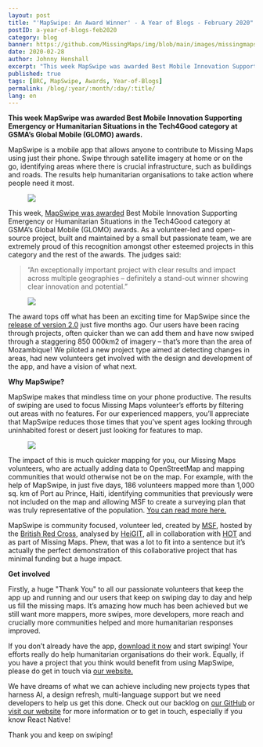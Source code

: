 ```yaml
---
layout: post
title: "'MapSwipe: An Award Winner' - A Year of Blogs - February 2020"
postID: a-year-of-blogs-feb2020
category: blog
banner: https://github.com/MissingMaps/img/blob/main/images/missingmaps-blog_20191001_mapswipe-grid.png
date: 2020-02-28
author: Johnny Henshall
excerpt: "This week MapSwipe was awarded Best Mobile Innovation Supporting Emergency or Humanitarian Situations in the Tech4Good category at GSMA’s Global Mobile (GLOMO) awards. As a volunteer-led and open-source project, built and maintained by a small but passionate team, we are extremely proud of this recognition amongst other esteemed projects in this category and the rest of the awards."
published: true
tags: [BRC, MapSwipe, Awards, Year-of-Blogs]
permalink: /blog/:year/:month/:day/:title/
lang: en
---
```


**This week MapSwipe was awarded Best Mobile Innovation Supporting Emergency or Humanitarian Situations in the Tech4Good category at GSMA’s Global Mobile (GLOMO) awards.** 

MapSwipe is a mobile app that allows anyone to contribute to Missing Maps using just their phone. Swipe through satellite imagery at home or on the go, identifying areas where there is crucial infrastructure, such as buildings and roads. The results help humanitarian organisations to take action where people need it most.

<figure>
<img src="https://github.com/MissingMaps/img/blob/main/images/missingmaps-blog_20200228_longerbanner.png">
</figure>

This week, [MapSwipe was awarded](https://www.mwcbarcelona.com/glomos/mapswipe-formapswipe/) Best Mobile Innovation Supporting Emergency or Humanitarian Situations in the Tech4Good category at GSMA’s Global Mobile (GLOMO) awards. As a volunteer-led and open-source project, built and maintained by a small but passionate team, we are extremely proud of this recognition amongst other esteemed projects in this category and the rest of the awards. The judges said:

>”An exceptionally important project with clear results and impact across multiple geographies – definitely a stand-out winner showing clear innovation and potential.”


<figure>
<img src="https://github.com/MissingMaps/img/blob/main/images/missingmaps-blog_20200228_award.png">
</figure>

The award tops off what has been an exciting time for MapSwipe since the [release of version 2.0](http://www.missingmaps.org/blog/2019/10/01/MapSwipe-v2/) just five months ago. Our users have been racing through projects, often quicker than we can add them and have now swiped through a staggering 850 000km2 of imagery – that’s more than the area of Mozambique! We piloted a new project type aimed at detecting changes in areas, had new volunteers get involved with the design and development of the app, and have a vision of what next.

**Why MapSwipe?**

MapSwipe makes that mindless time on your phone productive. The results of swiping are used to focus Missing Maps volunteer’s efforts by filtering out areas with no features. For our experienced mappers, you’ll appreciate that MapSwipe reduces those times that you’ve spent ages looking through uninhabited forest or desert just looking for features to map.

<figure>
<img src="https://github.com/MissingMaps/img/blob/main/images/missingmaps-blog_20200228_example.png">
</figure>

The impact of this is much quicker mapping for you, our Missing Maps volunteers, who are actually adding data to OpenStreetMap and mapping communities that would otherwise not be on the map. For example, with the help of MapSwipe, in just five days, 186 volunteers mapped more than 1,000 sq. km of Port au Prince, Haiti, identifying communities that previously were not included on the map and allowing MSF to create a surveying plan that was truly representative of the population. [You can read more here.](http://www.missingmaps.org/blog/2018/06/25/mapswipe-story/)

MapSwipe is community focused, volunteer led, created by [MSF](https://www.msf.org.uk/), hosted by the [British Red Cross](https://www.redcross.org.uk/), analysed by [HeiGIT](https://heigit.org/), all in collaboration with [HOT](https://www.hotosm.org/) and as part of Missing Maps. Phew, that was a lot to fit into a sentence but it’s actually the perfect demonstration of this collaborative project that has minimal funding but a huge impact.

**Get involved**

Firstly, a huge "Thank You" to all our passionate volunteers that keep the app up and running and our users that keep on swiping day to day and help us fill the missing maps. It’s amazing how much has been achieved but we still want more mappers, more swipes, more developers, more reach and crucially more communities helped and more humanitarian responses improved.

If you don’t already have the app, [download it now](https://mapswipe.org/) and start swiping! Your efforts really do help humanitarian organisations do their work. Equally, if you have a project that you think would benefit from using MapSwipe, please do get in touch via [our website.](https://mapswipe.org/get-involved.html)

We have dreams of what we can achieve including new projects types that harness AI, a design refresh, multi-language support but we need developers to help us get this done. Check out our backlog on [our GitHub](https://github.com/mapswipe) or [visit our website](https://mapswipe.org/) for more information or to get in touch, especially if you know React Native!

Thank you and keep on swiping!
